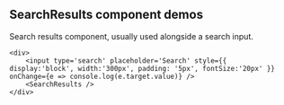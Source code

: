 ## SearchResults component demos

Search results component, usually used alongside a search input.

```
<div>
    <input type='search' placeholder='Search' style={{ display:'block', width:'300px', padding: '5px', fontSize:'20px' }} onChange={e => console.log(e.target.value)} />
    <SearchResults />
</div>
```
